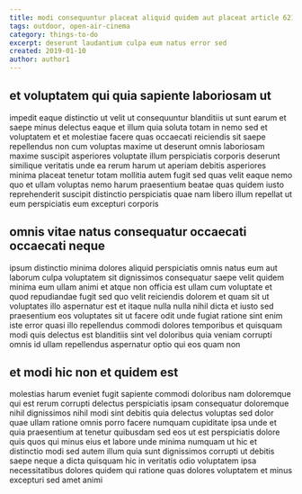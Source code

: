 ```yaml
---
title: modi consequuntur placeat aliquid quidem aut placeat article 621
tags: outdoor, open-air-cinema
category: things-to-do
excerpt: deserunt laudantium culpa eum natus error sed
created: 2019-01-10
author: author1
---
```


## et voluptatem qui quia sapiente laboriosam ut

impedit eaque distinctio ut velit ut consequuntur blanditiis ut sunt earum et saepe minus delectus eaque et illum quia soluta totam in nemo sed et voluptatem et et molestiae facere quas occaecati reiciendis sit saepe repellendus non cum voluptas maxime ut deserunt omnis laboriosam maxime suscipit asperiores voluptate illum perspiciatis corporis deserunt similique veritatis unde ea rerum harum ut aperiam debitis asperiores minima placeat tenetur totam mollitia autem fugit sed quas velit eaque nemo quo et ullam voluptas nemo harum praesentium beatae quas quidem iusto reprehenderit suscipit distinctio perspiciatis quae nam libero illum repellat ut eum perspiciatis eum excepturi corporis

## omnis vitae natus consequatur occaecati occaecati neque

ipsum distinctio minima dolores aliquid perspiciatis omnis natus eum aut laborum culpa voluptatem sit dignissimos consequatur saepe velit quidem minima eum ullam animi et atque non officia est ullam cum voluptate et quod repudiandae fugit sed quo velit reiciendis dolorem et quam sit ut voluptates illo aspernatur est et itaque nulla nulla nihil dicta et iusto sed praesentium eos voluptates sit ut facere odit unde fugiat ratione sint enim iste error quasi illo repellendus commodi dolores temporibus et quisquam modi quis delectus est blanditiis sint vel doloribus quia veniam corrupti omnis id ullam repellendus aspernatur optio qui eos quam non

## et modi hic non et quidem est

molestias harum eveniet fugit sapiente commodi doloribus nam doloremque qui est rerum corrupti delectus perspiciatis ipsam consequatur doloremque nihil dignissimos nihil modi sint debitis quia delectus voluptas sed dolor quae ullam ratione omnis porro facere numquam cupiditate ipsa unde et quia praesentium at tenetur quibusdam sed eos ut est perspiciatis dolore quis quos qui minus eius et labore unde minima numquam ut hic et distinctio modi sed autem illum quia sunt dignissimos corrupti ut debitis saepe neque a dicta quisquam hic in veritatis odio voluptatem ipsa necessitatibus dolores quidem qui ratione quas dolores voluptatem et minus excepturi sed amet animi
